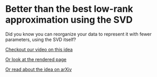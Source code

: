 # Better than the best low-rank approximation using the SVD

Did you know you can reorganize your data to represent it with fewer parameters, using the SVD itself? 

[Checkout our video on this idea](https://youtu.be/ZGwVlnuuzt4)

[Or look at the rendered page](https://dgleich.github.io/better-than-best-svd/svd-vs-tiled-svd-gray.html#)

[Or read about the idea on arXiv](https://arxiv.org/abs/2402.18427)
